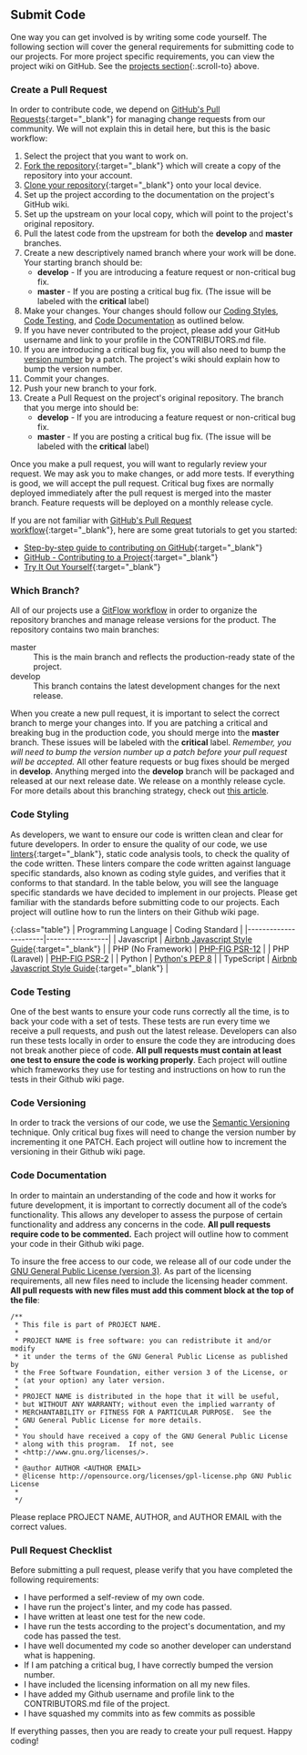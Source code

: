 ## Submit Code

One way you can get involved is by writing some code yourself.  The following section will cover the general requirements for submitting code to our projects.  For more project specific requirements, you can view the project wiki on GitHub. See the [projects section](#projects){:.scroll-to} above.

### Create a Pull Request

In order to contribute code, we depend on [GitHub's Pull Requests](https://docs.github.com/en/github/collaborating-with-issues-and-pull-requests/about-pull-requests){:target="_blank"} for managing change requests from our community.  We will not explain this in detail here, but this is the basic workflow:

1. Select the project that you want to work on.
2. [Fork the repository](https://docs.github.com/en/github/getting-started-with-github/fork-a-repo){:target="_blank"} which will create a copy of the repository into your account.
3. [Clone your repository](https://docs.github.com/en/github/creating-cloning-and-archiving-repositories/cloning-a-repository){:target="_blank"} onto your local device.
4. Set up the project according to the documentation on the project's GitHub wiki.
5. Set up the upstream on your local copy, which will point to the project's original repository.
6. Pull the latest code from the upstream for both the **develop** and **master** branches.
7. Create a new descriptively named branch where your work will be done.  Your starting branch should be:
    - **develop** - If you are introducing a feature request or non-critical bug fix.
    - **master** - If you are posting a critical bug fix. (The issue will be labeled with the **critical** label)
8. Make your changes.  Your changes should follow our [Coding Styles](#code-styling), [Code Testing](#code-testing), and [Code Documentation](#code-documentation) as outlined below.
9. If you have never contributed to the project, please add your GitHub username and link to your profile in the CONTRIBUTORS.md file.
10. If you are introducing a critical bug fix, you will also need to bump the [version number](#code-versioning) by a patch.  The project's wiki should explain how to bump the version number.
11. Commit your changes.
12. Push your new branch to your fork.
13. Create a Pull Request on the project's original repository.  The branch that you merge into should be:
    - **develop** - If you are introducing a feature request or non-critical bug fix.
    - **master** - If you are posting a critical bug fix. (The issue will be labeled with the **critical** label)

Once you make a pull request, you will want to regularly review your request.  We may ask you to make changes, or add more tests.  If everything is good, we will accept the pull request.  Critical bug fixes are normally deployed immediately after the pull request is merged into the master branch.  Feature requests will be deployed on a monthly release cycle.

If you are not familiar with [GitHub's Pull Request workflow](https://docs.github.com/en/github/collaborating-with-issues-and-pull-requests/about-pull-requests){:target="_blank"}, here are some great tutorials to get you started:

- [Step-by-step guide to contributing on GitHub](https://www.dataschool.io/how-to-contribute-on-github/){:target="_blank"}
- [GitHub - Contributing to a Project](https://git-scm.com/book/en/v2/GitHub-Contributing-to-a-Project){:target="_blank"}
- [Try It Out Yourself](https://github.com/firstcontributions/first-contributions){:target="_blank"}

### Which Branch?

All of our projects use a [GitFlow workflow](https://nvie.com/posts/a-successful-git-branching-model/) in order to organize the repository branches and manage release versions for the product.  The repository contains two main branches:

<dl class="row">
    <dt class="col-xl-1 col-sm-2">master</dt>
    <dd class="col-xl-11 col-sm-10">This is the main branch and reflects the production-ready state of the project.</dd>
    <dt class="col-xl-1 col-sm-2">develop</dt>
    <dd class="col-xl-11 col-sm-10">This branch contains the latest development changes for the next release.</dd>
</dl>

When you create a new pull request, it is important to select the correct branch to merge your changes into.  If you are patching a critical and breaking bug in the production code, you should merge into the **master** branch.  These issues will be labeled with the **critical** label.  *Remember, you will need to bump the version number up a patch before your pull request will be accepted.*  All other feature requests or bug fixes should be merged in **develop**.  Anything merged into the **develop** branch will be packaged and released at our next release date.  We release on a monthly release cycle.  For more details about this branching strategy, check out [this article](https://nvie.com/posts/a-successful-git-branching-model/).

### Code Styling

As developers, we want to ensure our code is written clean and clear for future developers.  In order to ensure the quality of our code, we use [linters](https://en.wikipedia.org/wiki/Lint_(software)){:target="_blank"}, static code analysis tools, to check the quality of the code written.  These linters compare the code written against language specific standards, also known as coding style guides, and verifies that it conforms to that standard.  In the table below, you will see the language specific standards we have decided to implement in our projects.  Please get familiar with the standards before submitting code to our projects.  Each project will outline how to run the linters on their Github wiki page.

{:class="table"}
| Programming Language | Coding Standard |
|----------------------|-----------------|
| Javascript | [Airbnb Javascript Style Guide](https://github.com/airbnb/javascript){:target="_blank"} |
| PHP (No Framework) | [PHP-FIG PSR-12](https://www.php-fig.org/psr/psr-12/) |
| PHP (Laravel) | [PHP-FIG PSR-2](https://www.php-fig.org/psr/psr-2/) |
| Python | [Python's PEP 8](https://www.python.org/dev/peps/pep-0008/) |
| TypeScript | [Airbnb Javascript Style Guide](https://github.com/airbnb/javascript){:target="_blank"} |


### Code Testing

One of the best wants to ensure your code runs correctly all the time, is to back your code with a set of tests.  These tests are run every time we receive a pull requests, and push out the latest release.  Developers can also run these tests locally in order to ensure the code they are introducing does not break another piece of code.  **All pull requests must contain at least one test to ensure the code is working properly**.  Each project will outline which frameworks they use for testing and instructions on how to run the tests in their Github wiki page.

### Code Versioning

In order to track the versions of our code, we use the [Semantic Versioning](https://semver.org/) technique.  Only critical bug fixes will need to change the version number by incrementing it one PATCH.  Each project will outline how to increment the versioning in their Github wiki page.

### Code Documentation

In order to maintain an understanding of the code and how it works for future development, it is important to correctly document all of the code’s functionality. This allows any developer to assess the purpose of certain functionality and address any concerns in the code.  **All pull requests require code to be commented.**  Each project will outline how to comment your code in their Github wiki page.

To insure the free access to our code, we release all of our code under the [GNU General Public License (version 3)](http://www.gnu.org/licenses/gpl-3.0-standalone.html).  As part of the licensing requirements, all new files need to include the licensing header comment.  **All pull requests with new files must add this comment block at the top of the file**:

```
/**
 * This file is part of PROJECT NAME.
 *
 * PROJECT NAME is free software: you can redistribute it and/or modify
 * it under the terms of the GNU General Public License as published by
 * the Free Software Foundation, either version 3 of the License, or
 * (at your option) any later version.
 *
 * PROJECT NAME is distributed in the hope that it will be useful,
 * but WITHOUT ANY WARRANTY; without even the implied warranty of
 * MERCHANTABILITY or FITNESS FOR A PARTICULAR PURPOSE.  See the
 * GNU General Public License for more details.
 *
 * You should have received a copy of the GNU General Public License
 * along with this program.  If not, see
 * <http://www.gnu.org/licenses/>.
 *
 * @author AUTHOR <AUTHOR EMAIL>
 * @license http://opensource.org/licenses/gpl-license.php GNU Public License
 *
 */
```

Please replace PROJECT NAME, AUTHOR, and AUTHOR EMAIL with the correct values.

### Pull Request Checklist

Before submitting a pull request, please verify that you have completed the following requirements:

- I have performed a self-review of my own code.
- I have run the project's linter, and my code has passed.
- I have written at least one test for the new code.
- I have run the tests according to the project's documentation, and my code has passed the test.
- I have well documented my code so another developer can understand what is happening.
- If I am patching a critical bug, I have correctly bumped the version number.
- I have included the licensing information on all my new files.
- I have added my Github username and profile link to the CONTRIBUTORS.md file of the project.
- I have squashed my commits into as few commits as possible

If everything passes, then you are ready to create your pull request.  Happy coding!

